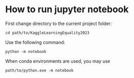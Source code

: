 # How to run jupyter notebook
First change directory to the current project folder:

    cd path/to/KaggleLearningEquality2023
Use the following command:

    python -m notebook

When conda environments are used, you may use

    path/to/python.exe -m notebook